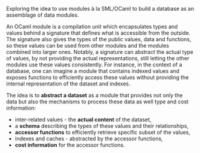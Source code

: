 Exploring the idea to use modules à la SML/OCaml to build a database as an assemblage of data modules.

An OCaml module is a compilation unit which encapsulates types and values behind a signature that defines what is accessible from the outside.
The signature also gives the types of the public values, data and functions, so these values can be used from other modules and the modules combined into larger ones.
Notably, a signature can abstract the actual type of values, by not providing the actual representations,
still letting the other modules use these values consistently.
For instance, in the context of a database, one can imagine a module that contains indexed values and exposes functions to efficiently access these values
without providing the internal representation of the dataset and indexes.


The idea is to __abstract a dataset__ as a module that provides not only the data but also the mechanisms to process these data as well type and cost information:

* inter-related values - the __actual content__ of the dataset,
* a __schema__ describing the types of these values and their relationships,
* __accessor functions__ to efficiently retrieve specific subset of the values,
* indexes and caches - abstracted by the accessor functions,
* __cost information__ for the accessor functions.
